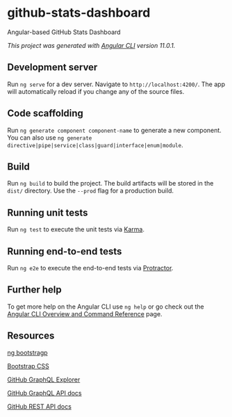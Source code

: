 # github-stats-dashboard
Angular-based GitHub Stats Dashboard

*This project was generated with [Angular CLI](https://github.com/angular/angular-cli) version 11.0.1.*

## Development server

Run `ng serve` for a dev server. Navigate to `http://localhost:4200/`. The app will automatically reload if you change any of the source files.

## Code scaffolding

Run `ng generate component component-name` to generate a new component. You can also use `ng generate directive|pipe|service|class|guard|interface|enum|module`.

## Build

Run `ng build` to build the project. The build artifacts will be stored in the `dist/` directory. Use the `--prod` flag for a production build.

## Running unit tests

Run `ng test` to execute the unit tests via [Karma](https://karma-runner.github.io).

## Running end-to-end tests

Run `ng e2e` to execute the end-to-end tests via [Protractor](http://www.protractortest.org/).

## Further help

To get more help on the Angular CLI use `ng help` or go check out the [Angular CLI Overview and Command Reference](https://angular.io/cli) page.

## Resources

[ng bootstragp](https://ng-bootstrap.github.io/#/home)

[Bootstrap CSS](https://getbootstrap.com/docs/4.5/layout/overview/)

[GitHub GraphQL Explorer](https://developer.github.com/v4/explorer/)

[GitHub GraphQL API docs](https://docs.github.com/en/free-pro-team@latest/graphql/guides/introduction-to-graphql)

[GitHub REST API docs](https://docs.github.com/en/free-pro-team@latest/rest/guides/getting-started-with-the-rest-api)
